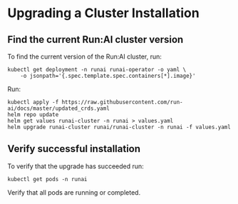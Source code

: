 # Upgrading a Cluster Installation

## Find the current Run:AI cluster version

To find the current version of the Run:AI cluster, run:

```
kubectl get deployment -n runai runai-operator -o yaml \
    -o jsonpath='{.spec.template.spec.containers[*].image}'
```

Run:

```
kubectl apply -f https://raw.githubusercontent.com/run-ai/docs/master/updated_crds.yaml
helm repo update
helm get values runai-cluster -n runai > values.yaml
helm upgrade runai-cluster runai/runai-cluster -n runai -f values.yaml
```

## Verify successful installation

To verify that the upgrade has succeeded run:

```
kubectl get pods -n runai
```

Verify that all pods are running or completed.


